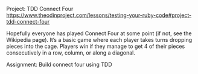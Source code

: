 Project: TDD Connect Four https://www.theodinproject.com/lessons/testing-your-ruby-code#project-tdd-connect-four

Hopefully everyone has played Connect Four at some point (if not, see the Wikipedia page). It’s a basic game where each player takes turns dropping pieces into the cage. Players win if they manage to get 4 of their pieces consecutively in a row, column, or along a diagonal.



Assignment: Build connect four using TDD
